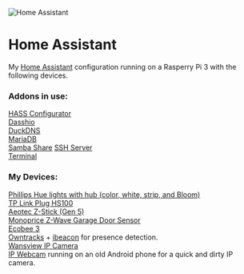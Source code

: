![Home Assistant](https://github.com/ikonixx/home-assistant-config/blob/master/images/hass.png)
# Home Assistant

My [Home Assistant](https://home-assistant.io/) configuration running on a Rasperry Pi 3 with the following devices.

### Addons in use:
  [HASS Configurator](https://github.com/danielperna84/hass-configurator)  
  [Dasshio](https://github.com/danimtb/dasshio)  
  [DuckDNS](https://github.com/home-assistant/hassio-addons)  
  [MariaDB](https://github.com/home-assistant/hassio-addons)  
  [Samba Share](https://github.com/home-assistant/hassio-addons)
  [SSH Server](https://github.com/home-assistant/hassio-addons)  
  [Terminal](https://github.com/home-assistant/hassio-addons)
  
### My Devices:
  [Phillips Hue lights with hub (color, white, strip, and Bloom)](https://www2.meethue.com/en-us)  
  [TP Link Plug HS100](http://www.tp-link.com/us/products/details/cat-5516_HS100.html)  
  [Aeotec Z-Stick (Gen 5)](https://www.amazon.com/gp/product/B00X0AWA6E/ref=oh_aui_detailpage_o00_s00?ie=UTF8&psc=1)  
  [Monoprice Z-Wave Garage Door Sensor](https://www.amazon.com/gp/product/B00V5IQ8E8/ref=oh_aui_detailpage_o01_s00?ie=UTF8&psc=1)  
  [Ecobee 3](https://www.ecobee.com/)  
  [Owntracks](http://owntracks.org/) + [ibeacon](https://www.amazon.com/gp/product/B019G0VVZC/ref=oh_aui_detailpage_o03_s00?ie=UTF8&psc=1) for presence detection.  
  [Wansview IP Camera](https://www.amazon.com/gp/product/B077ZSPD26/ref=oh_aui_detailpage_o04_s00?ie=UTF8&psc=1)  
  [IP Webcam](https://play.google.com/store/apps/details?id=com.pas.webcam&hl=en) running on an old Android phone for a quick and dirty IP camera.
